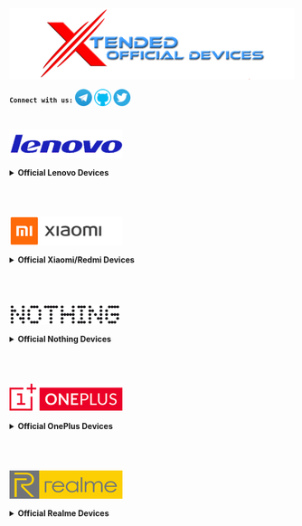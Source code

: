 <a href="#"><img src="assets/misc/head.png" /></a>

<sup><kbd><b>Connect with us:</b></kbd></sup> 
[<img src="assets/misc/telegram-logo.webp" height="30" /></a>](https://t.me/XtendedOfficial "Connect to us on Telegram") [<img src="assets/misc/github-logo.png" height="30" /></a>](https://github.com/orgs/Project-Xtended/repositories "Our ROM sources") [<img src="assets/misc/twitter-logo.svg" height="30" /></a>](https://twitter.com/projectxtended "Let's talk something")
#

<a href="#"><img src="assets/lenovo/lenovo.png" height="50" /></a> 
<details>
<br>
<summary><b> Official Lenovo Devices</b></summary>
<a href="#"><img align="left" img src="assets/lenovo/zippo.png" width="90" /></a>

 | Device/Codename           | Lenovo Z6 Pro / Zippo    
 | :---------------          | :------------------------------------------------------------------
 | Current Status            | Active                                                            
 | Maintainer                | [kanstmablason](https://telegram.me/kanstmablason)                     
 | Device Support Group      | [Device Telegram group](https://t.me/LenovoZ6ProChat)                           
 | Download Link             | [Official Download Link for your device](https://downloads.project-xtended.org/?dir=zippo/XT)

<a href="#"><img align="left" img src="assets/lenovo/zuk-z2.png" width="90" /></a>

 | Device/Codename           | Lenovo Zuk Z2 Plus / z2_plus    
 | :---------------          | :------------------------------------------------------------------
 | Current Status            | Active                                                            
 | Maintainer                | [Pranav Temkar](https://telegram.me/PptOo7)                     
 | Device Support Group      | [Device Telegram group](https://t.me/LenovoZukZ2)                           
 | Download Link             | [Official Download Link for your device](https://downloads.project-xtended.org/?dir=z2_plus/XT)

</details>

#
<br>

<a href="#"><img src="assets/mi/mi.png" height="50" /></a> 
<details>
<br>
<summary><b> Official Xiaomi/Redmi Devices</b></summary>
<a href="#"><img align="left" img src="assets/mi/daisy.png" width="90" /></a>

 | Device/Codename           | Mi A2 Lite / Daisy   
 | :-------------------------| :----------------------------------------------------------------------
 | Current Status            | Active                                                            
 | Maintainer                | [TogoFire](https://telegram.me/TogoFire)                     
 | Device Support Group      | [Device Telegram group](https://t.me/TogoFireWork)                           
 | Download Link             | [Official Download Link for your device](https://downloads.project-xtended.org/?dir=daisy/XT)

<a href="#"><img align="left" img src="assets/mi/cepheus.png" width="90" /></a>

 | Device/Codename           | Mi 9 / Cepheus    
 | :-------------------------| :----------------------------------------------------------------------
 | Current Status            | Active                                                            
 | Maintainer                | [RDS_07](https://telegram.me/RDS_o7)                     
 | Device Support Group      | [Device Telegram group](https://t.me/rds_builds_support)                           
 | Download Link             | [Official Download Link for your device](https://downloads.project-xtended.org/?dir=cepheus/XT)

<a href="#"><img align="left" img src="assets/mi/grus.png" width="90" /></a>

 | Device/Codename           | Mi 9 SE / Grus   
 | :-------------------------| :----------------------------------------------------------------------
 | Current Status            | Active                                                            
 | Maintainer                | [RDS_07](https://telegram.me/RDS_o7)                     
 | Device Support Group      | [Device Telegram group](https://t.me/Swaggers_builds)                           
 | Download Link             | [Official Download Link for your device](https://downloads.project-xtended.org/?dir=grus/XT)

<a href="#"><img align="left" img src="assets/mi/raphael.png" width="90" /></a>

 | Device/Codename           | Mi 9T Pro / Raphael    
 | :-------------------------| :----------------------------------------------------------------------
 | Current Status            | Active                                                            
 | Maintainer                | [pawelik001](https://telegram.me/pawelik001)                     
 | Device Support Group      | [Device Telegram group](https://t.me/pawelikhideout)                           
 | Download Link             | [Official Download Link for your device](https://downloads.project-xtended.org/?dir=raphael/XT)

<a href="#"><img align="left" img src="assets/mi/gauguin.png" width="90" /></a>

 | Device/Codename           | MI 10i/10tLite,RN 9pro5g / Gauguin  
 | :-------------------------| :----------------------------------------------------------------------
 | Current Status            | Active                                                            
 | Maintainer                | [cursed0007](https://telegram.me/cursed0007)                     
 | Device Support Group      | [Device Telegram group](https://t.me/xtendedgauguin)                           
 | Download Link             | [Official Download Link for your device](https://downloads.project-xtended.org/?dir=gauguin/XT)

<a href="#"><img align="left" img src="assets/mi/monet.png" width="90" /></a>

 | Device/Codename           | Mi 10 Lite 5G / monet   
 | :-------------------------| :----------------------------------------------------------------------
 | Current Status            | Xtended-XT-v3.5                                                            
 | Maintainer                | [Alec Chan](https://telegram.me/alecchangod)                     
 | Device Support Group      | [Device Telegram group](https://t.me/alec_rom_support)                           
 | Download Link   	     | [Official Download Link for your device](https://downloads.project-xtended.org/?dir=monet/XT)

<a href="#"><img align="left" img src="assets/mi/alioth.png" width="90" /></a>

 | Device/Codename           | POCO F3/MI11X/K40 / Alioth  
 | :-------------------------| :----------------------------------------------------------------------
 | Current Status            |   Xtended-XT-v3.5                                             
 | Maintainer                | [OFFENDER](https://telegram.me/lazyafk)                     
 | Device Support Group      | [Device Telegram group](https://t.me/offendersupport)                           
 | Download Link             | [Official Download Link for your device]( https://downloads.project-xtended.org/?dir=alioth/XT )

<a href="#"><img align="left" img src="assets/mi/chime.png" width="90" /></a>

 | Device/Codename           | Redmi 9T, POCO M3 / Chime    
 | :-------------------------| :----------------------------------------------------------------------
 | Current Status            | Active                                                            
 | Maintainer                | [pawelik001](https://telegram.me/pawelik001)                     
 | Device Support Group      | [Device Telegram group](https://t.me/pawelikhideout)                           
 | Download Link             | [Official Download Link for your device](https://downloads.project-xtended.org/?dir=rchime/XT)

<a href="#"><img align="left" img src="assets/mi/tulip.png" width="90" /></a>

 | Device/Codename           | Redmi Note 6 Pro / Tulip   
 | :-------------------------| :----------------------------------------------------------------------
 | Current Status            | Active                                                            
 | Maintainer                | [official_mocha](https://t.me/official_mocha)                     
 | Device Support Group      | [Device Telegram group](https://t.me/tulipofficial)                           
 | Download Link             | [Official Download Link for your device](https://downloads.project-xtended.org/?dir=tulip/XT)

<a href="#"><img align="left" img src="assets/mi/violet.png" width="90" /></a>

 | Device/Codename           | Redmi Note 7 Pro / Violet   
 | :-------------------------| :----------------------------------------------------------------------
 | Current Status            | Active                                                            
 | Maintainer                | [Abhi](https://t.me/abhix202)                     
 | Device Support Group      | [Official Telegram group](https://t.me/XtendedOfficial)                            
 | Download Link             | [Official Download Link for your device](https://downloads.project-xtended.org/?dir=violet/XT)

<a href="#"><img align="left" img src="assets/mi/sweet.png" width="90" /></a>

 | Device/Codename           | Redmi Note 10 Pro / Sweet   
 | :-------------------------| :----------------------------------------------------------------------
 | Current Status            | Active                                                            
 | Maintainer                | [Suresh](https://t.me/Black_Serpent)                     
 | Device Support Group      | [Device Telegram group](https://t.me/blackserpentsupport)                            
 | Download Link             | [Official Download Link for your device](https://downloads.project-xtended.org/?dir=sweet/XT)

<a href="#"><img align="left" img src="assets/mi/miatoll.png" width="90" /></a>

 | Device/Codename           | Poco M2 Pro / Miatoll   
 | :-------------------------| :----------------------------------------------------------------------
 | Current Status            | Active                                                            
 | Maintainer                | [Cosmic](https://t.me/cos0i)                     
 | Device Support Group      | [Official Telegram group](https://t.me/XtendedOfficial)                            
 | Download Link             | [Official Download Link for your device](https://downloads.project-xtended.org/?dir=miatoll/XT)

<a href="#"><img align="left" img src="assets/mi/ginkgo.png" width="90" /></a>

 | Device/Codename           | Redmi Note 8/8T / Ginkgo/Willow 
 | :-------------------------| :----------------------------------------------------------------------
 | Current Status            | Discontinued after XT-v2                                                             
 | Maintainer                | [TheWeaver786](https://t.me/TheWeaver786)                     
 | Device Support Group      | [Device Telegram group](https://t.me/xtended_ginkgo)                           
 | Download Link             | [Official Download Link for your device](https://downloads.project-xtended.org/?dir=ginkgo/XT)

</details>

#
<br>

<a href="#"><img src="assets/nothing/nothing.png" height="35" /></a> 
<details>
<br>
<summary><b> Official Nothing Devices</b></summary>
<a href="#"><img align="left" img src="assets/nothing/Spacewar.png" width="90" /></a>

 | Device/Codename           | Phone1 / Spacewar    
 | :-------------------------| :----------------------------------------------------------------------
 | Current Status            | Testing                                                            
 | Maintainer                | [mukesh22584](https://telegram.me/mukesh22584)                     
 | Device Support Group      | [Official Telegram group](https://t.me/XtendedOfficial)                           
 | Download Link             | [Coming Soon](https://downloads.project-xtended.org/?dir=Spacewar/XT)

</details>

#
<br>

<a href="#"><img src="assets/oneplus/oplus.png" height="50" /></a> 
<details>
<br>
<summary><b> Official OnePlus Devices</b></summary>
<a href="#"><img align="left" img src="assets/oneplus/hotdogb.png" width="90" /></a>

 | Device/Codename           | OnePlus 7t / Hotdogb    
 | :-------------------------| :----------------------------------------------------------------------
 | Current Status            | Xtended-XT-v3.5                                                            
 | Maintainer                | [SuperDroidBond](https://telegram.me/SuperDroidBond)                     
 | Device Support Group      | [Official Telegram group](https://t.me/XtendedOfficial)                           
 | Download Link             | [Official Download Link for your device](https://downloads.project-xtended.org/?dir=hotdogb/XT)

<a href="#"><img align="left" img src="assets/oneplus/hotdog.png" width="90" /></a>

 | Device/Codename           | OnePlus 7t Pro / Hotdog    
 | :-------------------------| :----------------------------------------------------------------------
 | Current Status            | Xtended-XT-v3.5                                                            
 | Maintainer                | [mukesh22584](https://telegram.me/mukesh22584)                     
 | Device Support Group      | [Official Telegram group](https://t.me/XtendedOfficial)                           
 | Download Link             | [Official Download Link for your device](https://downloads.project-xtended.org/?dir=hotdog/XT)

<a href="#"><img align="left" img src="assets/oneplus/lemonade.png" width="90" /></a>

 | Device/Codename           | OnePlus 9 / Lemonade    
 | :-------------------------| :----------------------------------------------------------------------
 | Current Status            | Xtended-XT-v3.5                                                            
 | Maintainer                | [mukesh22584](https://telegram.me/mukesh22584)                     
 | Device Support Group      | [Official Telegram group](https://t.me/XtendedOfficial)                           
 | Download Link             | [Official Download Link for your device](https://downloads.project-xtended.org/?dir=lemonade/XT)

<a href="#"><img align="left" img src="assets/oneplus/lemonadep.png" width="90" /></a>

 | Device/Codename           | OnePlus 9Pro / Lemonadep    
 | :-------------------------| :----------------------------------------------------------------------
 | Current Status            | Xtended-XT-v3.5                                                            
 | Maintainer                | [mukesh22584](https://telegram.me/mukesh22584)                     
 | Device Support Group      | [Official Telegram group](https://t.me/XtendedOfficial)                           
 | Download Link             | [Official Download Link for your device](https://downloads.project-xtended.org/?dir=lemonadep/XT)

</details>

#
<br>

<a href="#"><img src="assets/realme/realme.png" height="50" /></a> 
<details>
<br>
<summary><b> Official Realme Devices</b></summary>
<a href="#"><img align="left" img src="assets/realme/RMX1921.png" width="90" /></a>

 | Device/Codename           | Realme XT / RMX1921    
 | :-------------------------| :----------------------------------------------------------------------
 | Current Status            | Active                                                            
 | Maintainer                | [jigen_was_here](https://telegram.me/kssrao13882)                     
 | Device Support Group      | [Device Telegram group](https://t.me/RealmeXTofficial)                           
 | Download Link             | [Official Download Link for your device](https://downloads.project-xtended.org/?dir=RMX1921/XT)

<a href="#"><img align="left" img src="assets/realme/RMX1971.png" width="90" /></a>

 | Device/Codename           | Realme 5 Pro / RMX1971    
 | :-------------------------| :----------------------------------------------------------------------
 | Current Status            | Active                                                            
 | Maintainer                | [Samba Siva Rao K](https://telegram.me/kssrao13882)                     
 | Device Support Group      | [Device Telegram group](https://t.me/Realme5Pro_Global)                           
 | Download Link             | [Official Download Link for your device](https://downloads.project-xtended.org/?dir=RMX1971/XT)

<a href="#"><img align="left" img src="assets/realme/bitra.png" width="90" /></a>

 | Device/Codename           | Realme GT Neo 2 / Bitra    
 | :-------------------------| :----------------------------------------------------------------------
 | Current Status            | Xtended-XT-v3.5                                                           
 | Maintainer                | [Andreock](https://t.me/Andreock)                     
 | Device Support Group      | [Device Telegram group](https://t.me/realmegtneo2dragon)                           
 | Download Link             | [Official Download Link for your device](https://downloads.project-xtended.org/?dir=bitra/XT)

</details>

#
<br>
